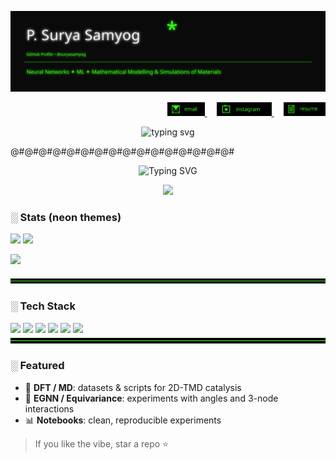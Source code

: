 
<!-- Cyberpunk / Neon Green GitHub Profile README -->

<p align="center">
  <img src="./neon_header.svg" alt="Neon header" />
</p>



<p align="right">
  <a href="mailto:psuryasamyog@gmail.com">
    <img src="./email.svg" alt="Email" height="22">
  </a>
  &nbsp;&nbsp;&nbsp;
  <a href="https://instagram.com/suryasamyog" target="_blank">
    <img src="./instagram.svg" alt="Instagram" height="22">
  </a>
  &nbsp;&nbsp;&nbsp;
  <a href="https://github.com/suryasamyog/suryasamyog/raw/main/resume.pdf" target="_blank">
    <img src="./resume.svg" alt="Resume" height="22">
  </a>
</p>

  <p align="center">
  <img
    src="https://readme-typing-svg.demolab.com?font=Fira+Code&weight=200&size=15&pause=1200&color=ffffff&center=true&vCenter=true&width=720&lines=i+translate+patterns;open+to+collaboration+%2F+research+ideas"
    alt="typing svg"
  />
</p>


@#@#@#@#@#@#@#@#@#@#@#@#@#@#@#@#

<p align="center">
  <img src="https://readme-typing-svg.demolab.com?font=Fira+Code&size=16&duration=300&pause=500&color=39FF14&center=true&vCenter=true&width=720&lines=NumPy_;NuMPy;Numpy;" alt="Typing SVG" />
</p>

<p align="center">
  <img src="https://readme-typing-svg.demolab.com?font=Fira+Code&size=20&duration=500&pause=300&color=FF61F6&vCenter=true&repeat=true&lines=NumPy;Pandas;Matplotlib;PyTorch;Keras;TensorFlow" />
</p>



### ░ Stats (neon themes)
<p>
  <img height="170" src="https://github-readme-stats.vercel.app/api?username=suryasamyog&show_icons=true&theme=merko&hide_border=true" />
  <img height="170" src="https://github-readme-stats.vercel.app/api/top-langs/?username=suryasamyog&layout=compact&theme=merko&hide_border=true" />
</p>

<p>
  <img height="170" src="https://streak-stats.demolab.com?user=suryasamyog&theme=green_nur&hide_border=true" />
</p>

<img src="./neon_divider.svg" alt="divider"/>

### ░ Tech Stack
<img src="https://img.shields.io/badge/Python-39FF14?logo=python&logoColor=000&labelColor=000000&style=for-the-badge"/>
<img src="https://img.shields.io/badge/NumPy-39FF14?logo=numpy&logoColor=000&labelColor=000000&style=for-the-badge"/>
<img src="https://img.shields.io/badge/PyTorch-39FF14?logo=pytorch&logoColor=000&labelColor=000000&style=for-the-badge"/>
<img src="https://img.shields.io/badge/Quantum%20Espresso-39FF14?labelColor=000000&style=for-the-badge"/>
<img src="https://img.shields.io/badge/ASE-39FF14?labelColor=000000&style=for-the-badge"/>
<img src="https://img.shields.io/badge/LaTeX-39FF14?logo=latex&logoColor=000&labelColor=000000&style=for-the-badge"/>

<img src="./neon_divider.svg" alt="divider"/>

### ░ Featured
- 🔬 **DFT / MD**: datasets & scripts for 2D-TMD catalysis
- 🧠 **EGNN / Equivariance**: experiments with angles and 3-node interactions
- 📊 **Notebooks**: clean, reproducible experiments

> If you like the vibe, star a repo ⭐


